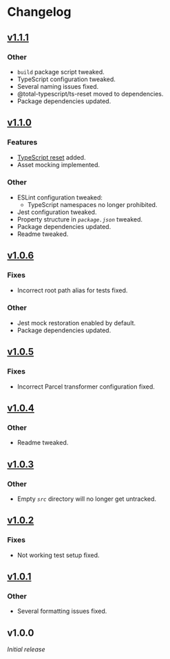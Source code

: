 # Changelog

## [v1.1.1](https://github.com/rayinaway/node-package-starter/compare/v1.1.0...v1.1.1)

### Other

- `build` package script tweaked.
- TypeScript configuration tweaked.
- Several naming issues fixed.
- @total-typescript/ts-reset moved to dependencies.
- Package dependencies updated.

## [v1.1.0](https://github.com/rayinaway/node-package-starter/compare/v1.0.6...v1.1.0)

### Features

- [TypeScript reset](https://www.npmjs.com/package/@total-typescript/ts-reset) added.
- Asset mocking implemented.

### Other

- ESLint configuration tweaked:
  - TypeScript namespaces no longer prohibited.
- Jest configuration tweaked.
- Property structure in _`package.json`_ tweaked.
- Package dependencies updated.
- Readme tweaked.

## [v1.0.6](https://github.com/rayinaway/node-package-starter/compare/v1.0.5...v1.0.6)

### Fixes

- Incorrect root path alias for tests fixed.

### Other

- Jest mock restoration enabled by default.
- Package dependencies updated.

## [v1.0.5](https://github.com/rayinaway/node-package-starter/compare/v1.0.4...v1.0.5)

### Fixes

- Incorrect Parcel transformer configuration fixed.

## [v1.0.4](https://github.com/rayinaway/node-package-starter/compare/v1.0.3...v1.0.4)

### Other

- Readme tweaked.

## [v1.0.3](https://github.com/rayinaway/node-package-starter/compare/v1.0.2...v1.0.3)

### Other

- Empty _`src`_ directory will no longer get untracked.

## [v1.0.2](https://github.com/rayinaway/node-package-starter/compare/v1.0.1...v1.0.2)

### Fixes

- Not working test setup fixed.

## [v1.0.1](https://github.com/rayinaway/node-package-starter/compare/v1.0.0...v1.0.1)

### Other

- Several formatting issues fixed.

## v1.0.0

_Initial release_
